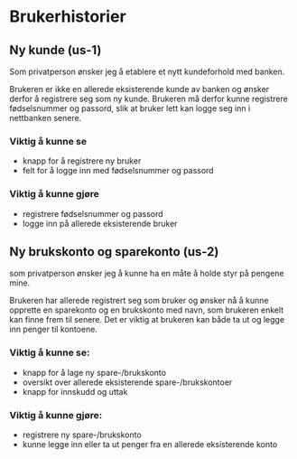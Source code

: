 # Brukerhistorier

## Ny kunde (us-1)

Som privatperson ønsker jeg å etablere et nytt kundeforhold med banken. 

Brukeren er ikke en allerede eksisterende kunde av banken og ønsker derfor å registrere seg som ny kunde. Brukeren må derfor kunne registrere fødselsnummer og passord, slik at bruker lett kan logge seg inn i nettbanken senere. 

### Viktig å kunne se
- knapp for å registrere ny bruker
- felt for å logge inn med fødselsnummer og passord

### Viktig å kunne gjøre
- registrere fødselsnummer og passord
- logge inn på allerede eksisterende bruker


## Ny brukskonto og sparekonto (us-2)

som privatperson ønsker jeg å kunne ha en måte å holde styr på pengene mine. 

Brukeren har allerede registrert seg som bruker og ønsker nå å kunne opprette en sparekonto og en brukskonto med navn, som brukeren enkelt kan finne frem til senere. Det er viktig at brukeren kan både ta ut og legge inn penger til kontoene.

### Viktig å kunne se:
- knapp for å lage ny spare-/brukskonto
- oversikt over allerede eksisterende spare-/brukskontoer
- knapp for innskudd og uttak

### Viktig å kunne gjøre:
- registrere ny spare-/brukskonto
- kunne legge inn eller ta ut penger fra en allerede eksisterende konto